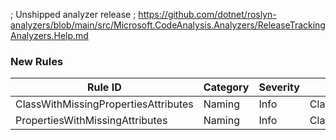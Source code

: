 ﻿; Unshipped analyzer release
; https://github.com/dotnet/roslyn-analyzers/blob/main/src/Microsoft.CodeAnalysis.Analyzers/ReleaseTrackingAnalyzers.Help.md

### New Rules

Rule ID | Category | Severity | Notes
--------|----------|----------|-------
ClassWithMissingPropertiesAttributes | Naming | Info | ClassWithPropertiesAttributesAnalyzer
PropertiesWithMissingAttributes | Naming | Info | ClassWithPropertiesAttributesAnalyzer